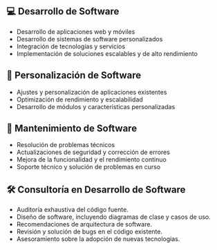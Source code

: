 ## 💻 Desarrollo de Software
- Desarrollo de aplicaciones web y móviles
- Desarrollo de sistemas de software personalizados
- Integración de tecnologías y servicios
- Implementación de soluciones escalables y de alto rendimiento

## 🔧 Personalización de Software
- Ajustes y personalización de aplicaciones existentes
- Optimización de rendimiento y escalabilidad
- Desarrollo de módulos y características personalizadas

## 🔩 Mantenimiento de Software
- Resolución de problemas técnicos
- Actualizaciones de seguridad y corrección de errores
- Mejora de la funcionalidad y el rendimiento continuo
- Soporte técnico y solución de problemas en curso

## 🛠️ Consultoría en Desarrollo de Software
- Auditoría exhaustiva del código fuente.
- Diseño de software, incluyendo diagramas de clase y casos de uso.
- Recomendaciones de arquitectura de software.
- Revisión y solución de bugs en el código existente.
- Asesoramiento sobre la adopción de nuevas tecnologías.
